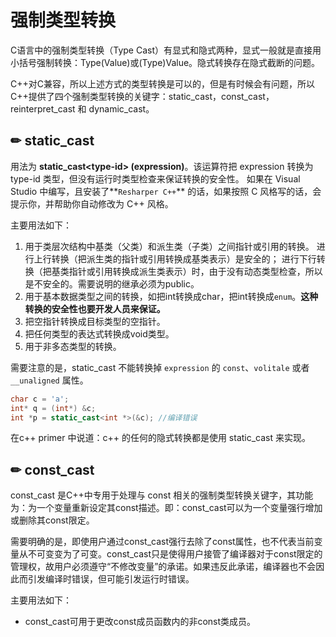 # 强制类型转换

C语言中的强制类型转换（Type Cast）有显式和隐式两种，显式一般就是直接用小括号强制转换：Type\(Value\)或\(Type\)Value。隐式转换存在隐式截断的问题。

C++对C兼容，所以上述方式的类型转换是可以的，但是有时候会有问题，所以C++提供了四个强制类型转换的关键字：static\_cast，const\_cast，reinterpret\_cast 和 dynamic\_cast。

## ✏ static\_cast

用法为 **static\_cast&lt;type-id&gt; \(expression\)**。该运算符把 expression 转换为 type-id 类型，但没有运行时类型检查来保证转换的安全性。 如果在 Visual Studio 中编写，且安装了**`Resharper C++`** 的话，如果按照 C 风格写的话，会提示你，并帮助你自动修改为 C++ 风格。

主要用法如下： 

1. 用于类层次结构中基类（父类）和派生类（子类）之间指针或引用的转换。 进行上行转换（把派生类的指针或引用转换成基类表示）是安全的； 进行下行转换（把基类指针或引用转换成派生类表示）时，由于没有动态类型检查，所以是不安全的。需要说明的继承必须为public。
2. 用于基本数据类型之间的转换，如把int转换成char，把int转换成`enum`。**这种转换的安全性也要开发人员来保证。** 
3. 把空指针转换成目标类型的空指针。
4. 把任何类型的表达式转换成void类型。
5. 用于非多态类型的转换。

需要注意的是，static\_cast 不能转换掉 `expression` 的 `const`、`volitale` 或者 `__unaligned` 属性。

```cpp
char c = 'a';
int* q = (int*) &c;
int *p = static_cast<int *>(&c); //编译错误

```

在c++ primer 中说道：c++ 的任何的隐式转换都是使用 static\_cast 来实现。

## ✏ const\_cast

const\_cast 是C++中专用于处理与 const 相关的强制类型转换关键字，其功能为：为一个变量重新设定其const描述。即：const\_cast可以为一个变量强行增加或删除其const限定。

需要明确的是，即使用户通过const\_cast强行去除了const属性，也不代表当前变量从不可变变为了可变。const\_cast只是使得用户接管了编译器对于const限定的管理权，故用户必须遵守“不修改变量”的承诺。如果违反此承诺，编译器也不会因此而引发编译时错误，但可能引发运行时错误。

主要用法如下：

* const\_cast可用于更改const成员函数内的非const类成员。

